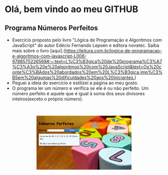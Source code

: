 # Olá, bem vindo ao meu GITHUB

## Programa Números Perfeitos

- Exercício proposto pelo livro "Lógica de Programação e Algoritmos com JavaScript" do autor Edécio Fernando Lepsen e editora novatec. Saiba mais sobre o livro [aqui].(<https://leitura.com.br/logica-de-programacao-e-algoritmos-com-javascript-L006-9788575226568#:~:text=L%C3%B3gica%20de%20programa%C3%A7%C3%A3o%20e%20algoritmos%20com%20JavaScript&text=Os%20conte%C3%BAdos%20abordados%20em%20L%C3%B3gica,imp%C3%B5em%20algumas%20dificuldades%20aos%20iniciantes.>)
- Peguei a ideia do exercício e estilizei a página ao meu gosto.
- O programa ler um número e verifica se ele é ou não perfeito. Um número perfeito é 
aquele que é igual à soma dos seus divisores inteiros(exceto o próprio número).

<br><p align="center">
  <img alt="capa" src="capa.png" width="60%">
</p>
